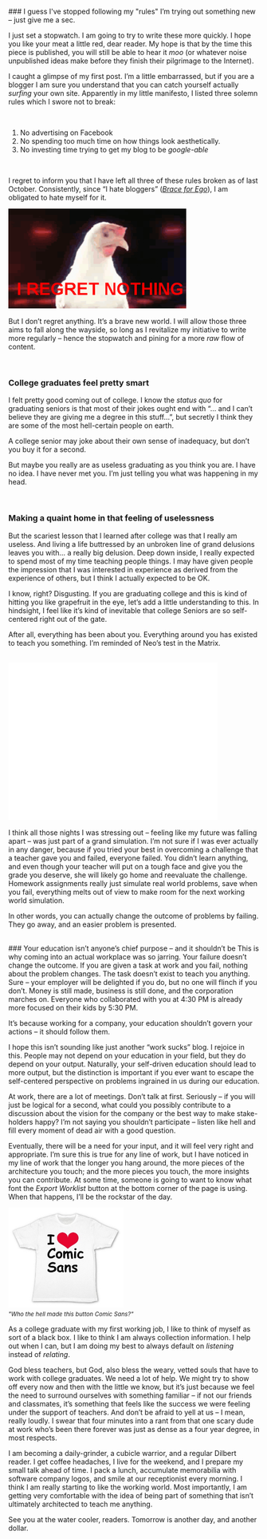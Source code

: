 <!--Work-->
<!--A late-night quicky: reflections on joining a modern workplace. How college students should view work.-->

<br>
### I guess I've stopped following my "rules"
I’m trying out something new – just give me a sec.

I just set a stopwatch.  I am going to try to write these more quickly.  I hope you like your meat a little red, dear reader.  My hope is that by the time this piece is published, you will still be able to hear it *moo* (or whatever noise unpublished ideas make before they finish their pilgrimage to the Internet).

I caught a glimpse of my first post.  I’m a little embarrassed, but if you are a blogger I am sure you understand that you can catch yourself actually *surfing* your own site.  Apparently in my little manifesto, I listed three solemn rules which I swore not to break:

<br>

1. No advertising on Facebook
2. No spending too much time on how things look aesthetically.
3. No investing time trying to get my blog to be *google-able*

<br>

I regret to inform you that I have left all three of these rules broken as of last October.  Consistently, since “I hate bloggers” ([*Brace for Ego*](/brace-for-ego)), I am obligated to hate myself for it.

<div class="row">
    <div class="col-centered col-lg-6">
        <div class="thumbnail">
            <img src="/static/img/regretnothing.gif" height="200">
            <div class="caption">
                <small></small>
            </div>
        </div>
    </div>
</div>

But I don’t regret anything.  It’s a brave new world.  I will allow those three aims to fall along the wayside, so long as I revitalize my initiative to write more regularly – hence the stopwatch and pining for a more *raw* flow of content.

<br>

### College graduates feel pretty smart
I felt pretty good coming out of college.  I know the *status quo* for graduating seniors is that most of their jokes ought end with “… and I can’t believe they are giving me a degree in this stuff…”, but secretly I think they are some of the most hell-certain people on earth.

A college senior may joke about their own sense of inadequacy, but don’t you buy it for a second.

But maybe you really are as useless graduating as you think you are.  I have no idea.  I have never met you.  I’m just telling you what was happening in my head.

<br>

### Making a quaint home in that feeling of uselessness
But the scariest lesson that I learned after college was that I really am useless.  And living a life buttressed by an unbroken line of grand delusions leaves you with… a really big delusion.  Deep down inside, I really expected to spend most of my time teaching people things.  I may have given people the impression that I was interested in experience as derived from the experience of others, but I think I actually expected to be OK.

I know, right?  Disgusting.  If you are graduating college and this is kind of hitting you like grapefruit in the eye, let’s add a little understanding to this.  In hindsight, I feel like it’s kind of inevitable that college Seniors are so self-centered right out of the gate.

After all, everything has been about you.  Everything around you has existed to teach you something.  I’m reminded of Neo’s test in the Matrix.

<br>
<iframe width="420" height="315" src="//www.youtube.com/embed/oXv3SSijPFc" frameborder="0" allowfullscreen></iframe>
<br>

I think all those nights I was stressing out – feeling like my future was falling apart – was just part of a grand simulation.  I’m not sure if I was ever actually in any danger, because if you tried your best in overcoming a challenge that a teacher gave you and failed, everyone failed.  You didn’t learn anything, and even though your teacher will put on a tough face and give you the grade you deserve, she will likely go home and reevaluate the challenge.  Homework assignments really just simulate real world problems, save when you fail, everything melts out of view to make room for the next working world simulation.

In other words, you can actually change the outcome of problems by failing.  They go away, and an easier problem is presented.

<br>
### Your education isn’t anyone’s chief purpose – and it shouldn’t be
This is why coming into an actual workplace was so jarring.  Your failure doesn’t change the outcome.  If you are given a task at work and you fail, nothing about the problem changes.  The task doesn’t exist to teach you anything.  Sure – your employer will be delighted if you do, but no one will flinch if you don’t.  Money is still made, business is still done, and the corporation marches on.  Everyone who collaborated with you at 4:30 PM is already more focused on their kids by 5:30 PM.

It’s because working for a company, your education shouldn’t govern your actions – it should follow them.

I hope this isn’t sounding like just another “work sucks” blog.  I rejoice in this.  People may not depend on your education in your field, but they do depend on your output.  Naturally, your self-driven education should lead to more output, but the distinction is important if you ever want to escape the self-centered perspective on problems ingrained in us during our education.

At work, there are a lot of meetings.  Don’t talk at first.  Seriously – if you will just be logical for a second, what could you possibly contribute to a discussion about the vision for the company or the best way to make stake-holders happy?  I’m not saying you shouldn’t participate – listen like hell and fill every moment of dead air with a good question.

Eventually, there will be a need for your input, and it will feel very right and appropriate.  I’m sure this is true for any line of work, but I have noticed in my line of work that the longer you hang around, the more pieces of the architecture you touch; and the more pieces you touch, the more insights you can contribute.  At some time, someone is going to want to know what font the *Export Worklist* button at the bottom corner of the page is using.  When that happens, I’ll be the rockstar of the day.

<div class="row">
    <div class="col-centered col-lg-6">
        <div class="thumbnail">
            <img src="/static/img/comicsans.jpg" height="200">
            <div class="caption">
                <small><em>"Who the hell made this button Comic Sans?"</em></small>
            </div>
        </div>
    </div>
</div>

As a college graduate with my first working job, I like to think of myself as sort of a black box.  I like to think I am always collection information.  I help out when I can, but I am doing my best to always default on *listening* instead of *relating*.

God bless teachers, but God, also bless the weary, vetted souls that have to work with college graduates.  We need a lot of help.  We might try to show off every now and then with the little we know, but it’s just because we feel the need to surround ourselves with something familiar – if not our friends and classmates, it’s something that feels like the success we were feeling under the support of teachers.  And don’t be afraid to yell at us – I mean, really loudly.  I swear that four minutes into a rant from that one scary dude at work who’s been there forever was just as dense as a four year degree, in most respects.

I am becoming a daily-grinder, a cubicle warrior, and a regular Dilbert reader.  I get coffee headaches, I live for the weekend, and I prepare my small talk ahead of time.  I pack a lunch, accumulate memorabilia with software company logos, and smile at our receptionist every morning.  I think I am really starting to like the working world.  Most importantly, I am getting very comfortable with the idea of being part of something that isn’t ultimately architected to teach me anything.

See you at the water cooler, readers.  Tomorrow is another day, and another dollar.